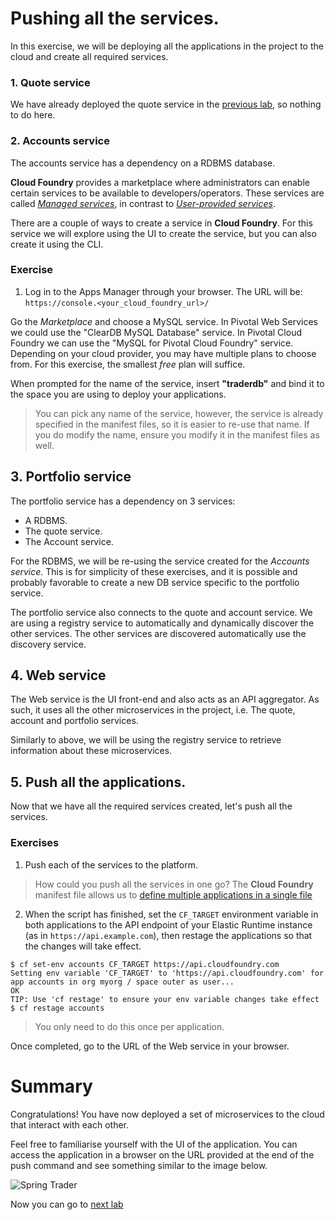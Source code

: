 # Pushing all the services.

In this exercise, we will be deploying all the applications in the project to the cloud and create all required services.

### 1. Quote service
We have already deployed the quote service in the [previous lab](lab_pushquote.md), so nothing to do here.

### 2. Accounts service
The accounts service has a dependency on a RDBMS database.

**Cloud Foundry** provides a marketplace where administrators can enable certain services to be available to developers/operators. These services are called [*Managed services*](http://docs.pivotal.io/pivotalcf/devguide/services/#managed-services), in contrast to [*User-provided services*](http://docs.pivotal.io/pivotalcf/devguide/services/#user-provided-services).

There are a couple of ways to create a service in **Cloud Foundry**. For this service we will explore using the UI to create the service, but you can also create it using the CLI.

### Exercise

1. Log in to the Apps Manager through your browser. The URL will be: `https://console.<your_cloud_foundry_url>/`

Go the *Marketplace* and choose a MySQL service. In Pivotal Web Services we could use the "ClearDB MySQL Database" service. In Pivotal Cloud Foundry we can use the "MySQL for Pivotal Cloud Foundry" service. Depending on your cloud provider, you may have multiple plans to choose from. For this exercise, the smallest *free* plan will suffice.

When prompted for the name of the service, insert **"traderdb"** and bind it to the space you are using to deploy your applications.

> You can pick any name of the service, however, the service is already specified in the manifest files, so it is easier to re-use that name. If you do modify the name, ensure you modify it in the manifest files as well.

## 3. Portfolio service

The portfolio service has a dependency on 3 services:

- A RDBMS.
- The quote service.
- The Account service.

For the RDBMS, we will be re-using the service created for the *Accounts service*. This is for simplicity of these exercises, and it is possible and probably favorable to create a new DB service specific to the portfolio service.

The portfolio service also connects to the quote and account service. We are using a registry service to automatically and dynamically discover the other services. The other services are discovered automatically use the discovery service.

## 4. Web service
The Web service is the UI front-end and also acts as an API aggregator. As such, it uses all the other microservices in the project, i.e. The quote, account and portfolio services.

Similarly to above, we will be using the registry service to retrieve information about these microservices.


## 5. Push all the applications.

Now that we have all the required services created, let's push all the services.

### Exercises

1. Push each of the services to the platform.

> How could you push all the services in one go?
> The **Cloud Foundry** manifest file allows us to [define multiple applications in a single file](http://docs.pivotal.io/pivotalcf/devguide/deploy-apps/manifest.html#multi-apps)

2. When the script has finished, set the `CF_TARGET` environment variable in both applications to the API endpoint of your Elastic Runtime instance (as in `https://api.example.com`), then restage the applications so that the changes will take effect.

  ```
  $ cf set-env accounts CF_TARGET https://api.cloudfoundry.com
  Setting env variable 'CF_TARGET' to 'https://api.cloudfoundry.com' for app accounts in org myorg / space outer as user...
  OK
  TIP: Use 'cf restage' to ensure your env variable changes take effect
  $ cf restage accounts
  ```
  > You only need to do this once per application.

Once completed, go to the URL of the Web service in your browser.



# Summary
Congratulations! You have now deployed a set of microservices to the cloud that interact with each other.

Feel free to familiarise yourself with the UI of the application. You can access the application in a browser on the URL provided at the end of the push command and see something similar to the image below.

![Spring Trader](/docs/springtrader.png)

Now you can go to [next lab](lab_scale.md)
